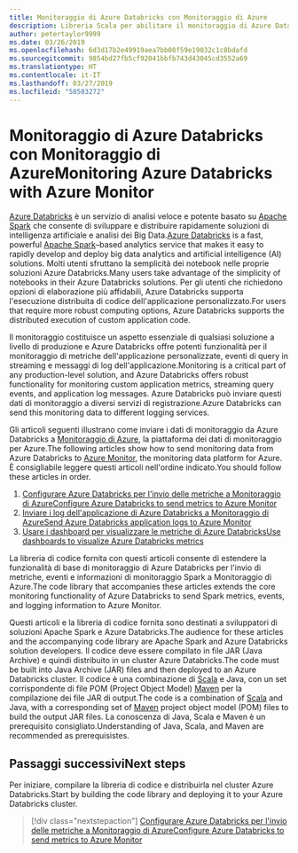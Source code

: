 ```yaml
---
title: Monitoraggio di Azure Databricks con Monitoraggio di Azure
description: Libreria Scala per abilitare il monitoraggio di Azure Databricks in Azure Log Analytics
author: petertaylor9999
ms.date: 03/26/2019
ms.openlocfilehash: 6d3d17b2e49919aea7bb08f59e19032c1c8bdafd
ms.sourcegitcommit: 9854bd27fb5cf92041bbfb743d43045cd3552a69
ms.translationtype: HT
ms.contentlocale: it-IT
ms.lasthandoff: 03/27/2019
ms.locfileid: "58503272"
---
```

# <a name="monitoring-azure-databricks-with-azure-monitor"></a><span data-ttu-id="3cd4c-103">Monitoraggio di Azure Databricks con Monitoraggio di Azure</span><span class="sxs-lookup"><span data-stu-id="3cd4c-103">Monitoring Azure Databricks with Azure Monitor</span></span>

<span data-ttu-id="3cd4c-104">[Azure Databricks](/azure/azure-databricks/) è un servizio di analisi veloce e potente basato su [Apache Spark](https://spark.apache.org/) che consente di sviluppare e distribuire rapidamente soluzioni di intelligenza artificiale e analisi dei Big Data.</span><span class="sxs-lookup"><span data-stu-id="3cd4c-104">[Azure Databricks](/azure/azure-databricks/) is a fast, powerful [Apache Spark](https://spark.apache.org/)–based analytics service that makes it easy to rapidly develop and deploy big data analytics and artificial intelligence (AI) solutions.</span></span> <span data-ttu-id="3cd4c-105">Molti utenti sfruttano la semplicità dei notebook nelle proprie soluzioni Azure Databricks.</span><span class="sxs-lookup"><span data-stu-id="3cd4c-105">Many users take advantage of the simplicity of notebooks in their Azure Databricks solutions.</span></span> <span data-ttu-id="3cd4c-106">Per gli utenti che richiedono opzioni di elaborazione più affidabili, Azure Databricks supporta l'esecuzione distribuita di codice dell'applicazione personalizzato.</span><span class="sxs-lookup"><span data-stu-id="3cd4c-106">For users that require more robust computing options, Azure Databricks supports the distributed execution of custom application code.</span></span>

<span data-ttu-id="3cd4c-107">Il monitoraggio costituisce un aspetto essenziale di qualsiasi soluzione a livello di produzione e Azure Databricks offre potenti funzionalità per il monitoraggio di metriche dell'applicazione personalizzate, eventi di query in streaming e messaggi di log dell'applicazione.</span><span class="sxs-lookup"><span data-stu-id="3cd4c-107">Monitoring is a critical part of any production-level solution, and Azure Databricks offers robust functionality for monitoring custom application metrics, streaming query events, and application log messages.</span></span> <span data-ttu-id="3cd4c-108">Azure Databricks può inviare questi dati di monitoraggio a diversi servizi di registrazione.</span><span class="sxs-lookup"><span data-stu-id="3cd4c-108">Azure Databricks can send this monitoring data to different logging services.</span></span>

<span data-ttu-id="3cd4c-109">Gli articoli seguenti illustrano come inviare i dati di monitoraggio da Azure Databricks a [Monitoraggio di Azure](/azure/azure-monitor/overview), la piattaforma dei dati di monitoraggio per Azure.</span><span class="sxs-lookup"><span data-stu-id="3cd4c-109">The following articles show how to send monitoring data from Azure Databricks to [Azure Monitor](/azure/azure-monitor/overview), the monitoring data platform for Azure.</span></span> <span data-ttu-id="3cd4c-110">È consigliabile leggere questi articoli nell'ordine indicato.</span><span class="sxs-lookup"><span data-stu-id="3cd4c-110">You should follow these articles in order.</span></span>

1. [<span data-ttu-id="3cd4c-111">Configurare Azure Databricks per l'invio delle metriche a Monitoraggio di Azure</span><span class="sxs-lookup"><span data-stu-id="3cd4c-111">Configure Azure Databricks to send metrics to Azure Monitor</span></span>](./configure-cluster.md)
1. [<span data-ttu-id="3cd4c-112">Inviare i log dell'applicazione di Azure Databricks a Monitoraggio di Azure</span><span class="sxs-lookup"><span data-stu-id="3cd4c-112">Send Azure Databricks application logs to Azure Monitor</span></span>](./application-logs.md)
1. [<span data-ttu-id="3cd4c-113">Usare i dashboard per visualizzare le metriche di Azure Databricks</span><span class="sxs-lookup"><span data-stu-id="3cd4c-113">Use dashboards to visualize Azure Databricks metrics</span></span>](./dashboards.md)

<span data-ttu-id="3cd4c-114">La libreria di codice fornita con questi articoli consente di estendere la funzionalità di base di monitoraggio di Azure Databricks per l'invio di metriche, eventi e informazioni di monitoraggio Spark a Monitoraggio di Azure.</span><span class="sxs-lookup"><span data-stu-id="3cd4c-114">The code library that accompanies these articles extends the core monitoring functionality of Azure Databricks to send Spark metrics, events, and logging information to Azure Monitor.</span></span>

<span data-ttu-id="3cd4c-115">Questi articoli e la libreria di codice fornita sono destinati a sviluppatori di soluzioni Apache Spark e Azure Databricks.</span><span class="sxs-lookup"><span data-stu-id="3cd4c-115">The audience for these articles and the accompanying code library are Apache Spark and Azure Databricks solution developers.</span></span> <span data-ttu-id="3cd4c-116">Il codice deve essere compilato in file JAR (Java Archive) e quindi distribuito in un cluster Azure Databricks.</span><span class="sxs-lookup"><span data-stu-id="3cd4c-116">The code must be built into Java Archive (JAR) files and then deployed to an Azure Databricks cluster.</span></span> <span data-ttu-id="3cd4c-117">Il codice è una combinazione di [Scala](https://www.scala-lang.org/) e Java, con un set corrispondente di file POM (Project Object Model) [Maven](https://maven.apache.org) per la compilazione dei file JAR di output.</span><span class="sxs-lookup"><span data-stu-id="3cd4c-117">The code is a combination of [Scala](https://www.scala-lang.org/) and Java, with a corresponding set of [Maven](https://maven.apache.org) project object model (POM) files to build the output JAR files.</span></span> <span data-ttu-id="3cd4c-118">La conoscenza di Java, Scala e Maven è un prerequisito consigliato.</span><span class="sxs-lookup"><span data-stu-id="3cd4c-118">Understanding of Java, Scala, and Maven are recommended as prerequisistes.</span></span>

## <a name="next-steps"></a><span data-ttu-id="3cd4c-119">Passaggi successivi</span><span class="sxs-lookup"><span data-stu-id="3cd4c-119">Next steps</span></span>

<span data-ttu-id="3cd4c-120">Per iniziare, compilare la libreria di codice e distribuirla nel cluster Azure Databricks.</span><span class="sxs-lookup"><span data-stu-id="3cd4c-120">Start by building the code library and deploying it to your Azure Databricks cluster.</span></span>

> [!div class="nextstepaction"]
> [<span data-ttu-id="3cd4c-121">Configurare Azure Databricks per l'invio delle metriche a Monitoraggio di Azure</span><span class="sxs-lookup"><span data-stu-id="3cd4c-121">Configure Azure Databricks to send metrics to Azure Monitor</span></span>](./configure-cluster.md)